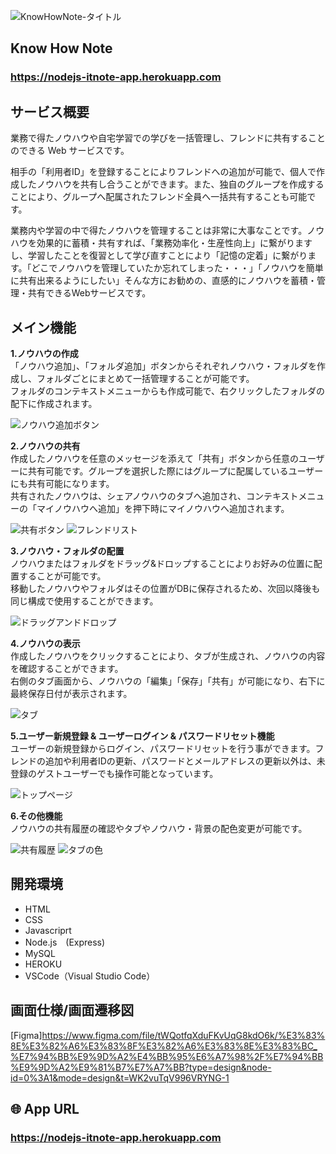 ![KnowHowNote-タイトル](https://github.com/kawahiro673/nodejs-itnote-app/assets/126426280/502a5c04-a2e4-4796-9ca2-57b060aa46b1)

##  Know How Note 
### **https://nodejs-itnote-app.herokuapp.com**

##  サービス概要

業務で得たノウハウや自宅学習での学びを一括管理し、フレンドに共有することのできる Web サービスです。

相手の「利用者ID」を登録することによりフレンドへの追加が可能で、個人で作成したノウハウを共有し合うことができます。また、独自のグループを作成することにより、グループへ配属されたフレンド全員へ一括共有することも可能です。

業務内や学習の中で得たノウハウを管理することは非常に大事なことです。ノウハウを効果的に蓄積・共有すれば、「業務効率化・生産性向上」に繋がりますし、学習したことを復習として学び直すことにより「記憶の定着」に繋がります。「どこでノウハウを管理していたか忘れてしまった・・・」「ノウハウを簡単に共有出来るようにしたい」そんな方にお勧めの、直感的にノウハウを蓄積・管理・共有できるWebサービスです。

##  メイン機能

**1.ノウハウの作成** <br>
「ノウハウ追加」、「フォルダ追加」ボタンからそれぞれノウハウ・フォルダを作成し、フォルダごとにまとめて一括管理することが可能です。 <br>
フォルダのコンテキストメニューからも作成可能で、右クリックしたフォルダの配下に作成されます。
    
![ノウハウ追加ボタン](https://github.com/kawahiro673/nodejs-itnote-app/assets/126426280/c1942598-34a4-42fd-a99a-2f2bb5ff8254)

**2.ノウハウの共有** <br>
作成したノウハウを任意のメッセージを添えて「共有」ボタンから任意のユーザーに共有可能です。グループを選択した際にはグループに配属しているユーザーにも共有可能になります。 <br>
共有されたノウハウは、シェアノウハウのタブへ追加され、コンテキストメニューの「マイノウハウへ追加」を押下時にマイノウハウへ追加されます。
     
![共有ボタン](https://github.com/kawahiro673/nodejs-itnote-app/assets/126426280/f9901789-fa62-4aa6-85f0-bd3f2801b244)
![フレンドリスト](https://github.com/kawahiro673/nodejs-itnote-app/assets/126426280/2130da61-4d1f-4a3f-a1e3-14aea6ee9869)

**3.ノウハウ・フォルダの配置** <br>
ノウハウまたはフォルダをドラッグ&ドロップすることによりお好みの位置に配置することが可能です。 <br>
移動したノウハウやフォルダはその位置がDBに保存されるため、次回以降後も同じ構成で使用することができます。

![ドラッグアンドドロップ](https://github.com/kawahiro673/nodejs-itnote-app/assets/126426280/3a667feb-f816-4955-a634-c4c063d638bd)

**4.ノウハウの表示** <br>
作成したノウハウをクリックすることにより、タブが生成され、ノウハウの内容を確認することができます。 <br>
右側のタブ画面から、ノウハウの「編集」「保存」「共有」が可能になり、右下に最終保存日付が表示されます。

![タブ](https://github.com/kawahiro673/nodejs-itnote-app/assets/126426280/38b665f3-34e0-498e-a1ea-0800d97895cf)

**5.ユーザー新規登録 & ユーザーログイン & パスワードリセット機能** <br>
ユーザーの新規登録からログイン、パスワードリセットを行う事ができます。フレンドの追加や利用者IDの更新、パスワードとメールアドレスの更新以外は、未登録のゲストユーザーでも操作可能となっています。

![トップページ](https://github.com/kawahiro673/nodejs-itnote-app/assets/126426280/7d05f1e7-2626-4f4c-a82c-0d529e1e50ef)
    
**6.その他機能** <br>
ノウハウの共有履歴の確認やタブやノウハウ・背景の配色変更が可能です。

![共有履歴](https://github.com/kawahiro673/nodejs-itnote-app/assets/126426280/ed967563-07be-46fa-bf9b-ccdf4a805e8f)
![タブの色](https://github.com/kawahiro673/nodejs-itnote-app/assets/126426280/1a27572b-69fa-4e01-82a9-42e97e6d8966)

<!-- 
## 👀 全体的な仕組み

ここにシステムの図を入れる
-->
##  開発環境

- HTML
- CSS
- Javascriprt
- Node.js　(Express)
- MySQL
- HEROKU
- VSCode（Visual Studio Code）

##  画面仕様/画面遷移図
[Figma]https://www.figma.com/file/tWQotfqXduFKvUqG8kdO6k/%E3%83%8E%E3%82%A6%E3%83%8F%E3%82%A6%E3%83%8E%E3%83%BC_%E7%94%BB%E9%9D%A2%E4%BB%95%E6%A7%98%2F%E7%94%BB%E9%9D%A2%E9%81%B7%E7%A7%BB?type=design&node-id=0%3A1&mode=design&t=WK2vuTqV996VRYNG-1

## 🌐 App URL

### **https://nodejs-itnote-app.herokuapp.com**
